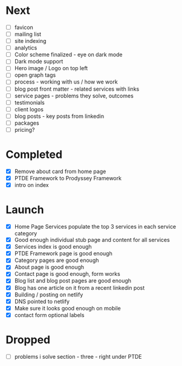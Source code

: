 # Next

- [ ] favicon
- [ ] mailing list
- [ ] site indexing
- [ ] analytics
- [ ] Color scheme finalized - eye on dark mode
- [ ] Dark mode support
- [ ] Hero image / Logo on top left
- [ ] open graph tags
- [ ] process - working with us / how we work
- [ ] blog post front matter - related services with links
- [ ] service pages - problems they solve, outcomes
- [ ] testimonials
- [ ] client logos
- [ ] blog posts - key posts from linkedin
- [ ] packages
- [ ] pricing?

# Completed

- [x] Remove about card from home page
- [x] PTDE Framework to Prodyssey Framework
- [x] intro on index

# Launch

- [x] Home Page Services populate the top 3 services in each service category
- [x] Good enough individual stub page and content for all services
- [x] Services index is good enough
- [x] PTDE Framework page is good enough
- [x] Category pages are good enough
- [x] About page is good enough
- [x] Contact page is good enough, form works
- [x] Blog list and blog post pages are good enough
- [x] Blog has one article on it from a recent linkedin post
- [x] Building / posting on netlify
- [x] DNS pointed to netlify
- [x] Make sure it looks good enough on mobile
- [x] contact form optional labels

# Dropped

- [ ] problems i solve section - three - right under PTDE
